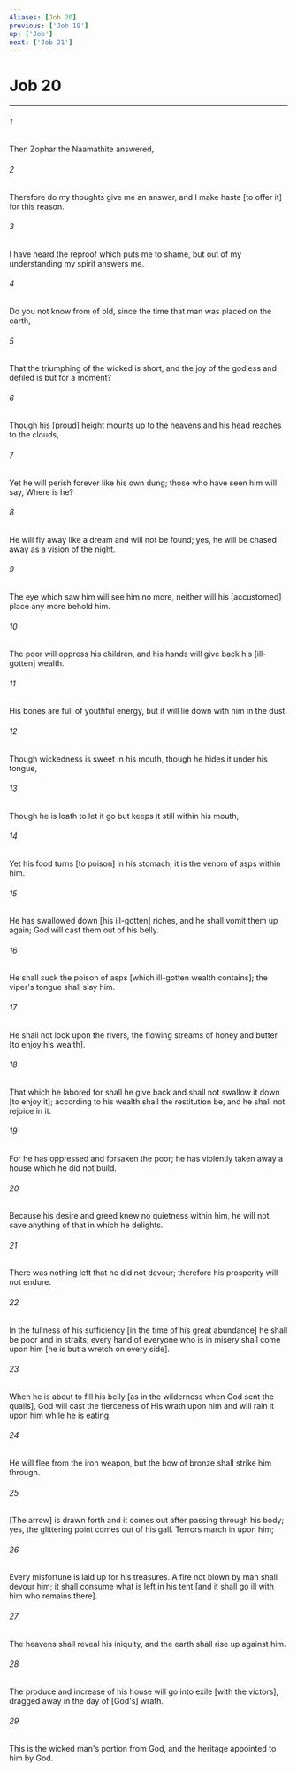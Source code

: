 ```yaml
---
Aliases: [Job 20]
previous: ['Job 19']
up: ['Job']
next: ['Job 21']
---
```

# Job 20

***


###### 1 


Then Zophar the Naamathite answered, 


###### 2 


Therefore do my thoughts give me an answer, and I make haste [to offer it] for this reason. 


###### 3 


I have heard the reproof which puts me to shame, but out of my understanding my spirit answers me. 


###### 4 


Do you not know from of old, since the time that man was placed on the earth, 


###### 5 


That the triumphing of the wicked is short, and the joy of the godless and defiled is but for a moment? 


###### 6 


Though his [proud] height mounts up to the heavens and his head reaches to the clouds, 


###### 7 


Yet he will perish forever like his own dung; those who have seen him will say, Where is he? 


###### 8 


He will fly away like a dream and will not be found; yes, he will be chased away as a vision of the night. 


###### 9 


The eye which saw him will see him no more, neither will his [accustomed] place any more behold him. 


###### 10 


The poor will oppress his children, and his hands will give back his [ill-gotten] wealth. 


###### 11 


His bones are full of youthful energy, but it will lie down with him in the dust. 


###### 12 


Though wickedness is sweet in his mouth, though he hides it under his tongue, 


###### 13 


Though he is loath to let it go but keeps it still within his mouth, 


###### 14 


Yet his food turns [to poison] in his stomach; it is the venom of asps within him. 


###### 15 


He has swallowed down [his ill-gotten] riches, and he shall vomit them up again; God will cast them out of his belly. 


###### 16 


He shall suck the poison of asps [which ill-gotten wealth contains]; the viper's tongue shall slay him. 


###### 17 


He shall not look upon the rivers, the flowing streams of honey and butter [to enjoy his wealth]. 


###### 18 


That which he labored for shall he give back and shall not swallow it down [to enjoy it]; according to his wealth shall the restitution be, and he shall not rejoice in it. 


###### 19 


For he has oppressed and forsaken the poor; he has violently taken away a house which he did not build. 


###### 20 


Because his desire and greed knew no quietness within him, he will not save anything of that in which he delights. 


###### 21 


There was nothing left that he did not devour; therefore his prosperity will not endure. 


###### 22 


In the fullness of his sufficiency [in the time of his great abundance] he shall be poor and in straits; every hand of everyone who is in misery shall come upon him [he is but a wretch on every side]. 


###### 23 


When he is about to fill his belly [as in the wilderness when God sent the quails], God will cast the fierceness of His wrath upon him and will rain it upon him while he is eating. 


###### 24 


He will flee from the iron weapon, but the bow of bronze shall strike him through. 


###### 25 


[The arrow] is drawn forth and it comes out after passing through his body; yes, the glittering point comes out of his gall. Terrors march in upon him; 


###### 26 


Every misfortune is laid up for his treasures. A fire not blown by man shall devour him; it shall consume what is left in his tent [and it shall go ill with him who remains there]. 


###### 27 


The heavens shall reveal his iniquity, and the earth shall rise up against him. 


###### 28 


The produce and increase of his house will go into exile [with the victors], dragged away in the day of [God's] wrath. 


###### 29 


This is the wicked man's portion from God, and the heritage appointed to him by God.
